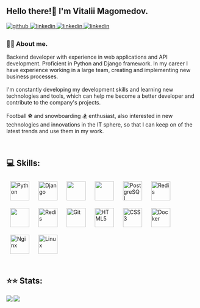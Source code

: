 ## Hello there!👋 I'm Vitalii Magomedov.
  

<a href="https://github.com/vitalikmag" target="_blank">
<img src=https://img.shields.io/badge/github-%2324292e.svg?&style=for-the-badge&logo=github&logoColor=white alt=github style="margin-bottom: 5px;" />
</a>
<a href="https://linkedin.com/in/vitalymag" target="_blank">
<img src=https://img.shields.io/badge/linkedin-%231E77B5.svg?&style=for-the-badge&logo=linkedin&logoColor=white alt=linkedin style="margin-bottom: 5px;" />
</a>
<a href="https://t.me/vitalikmag" target="_blank">
<img src=https://img.shields.io/badge/-Telegram-0088cc?style=for-the-badge&logo=Telegram&logoColor=white alt=linkedin style="margin-bottom: 5px;" />
</a>
<a href="mailto:vitalikmag28@gmail.com" target="_blank">
<img src=https://img.shields.io/badge/-Gmail-0088cc?style=for-the-badge&logo=Gmail&logoColor=white alt=linkedin style="margin-bottom: 5px;" />
</a>

  
### 💁‍♂️ About me.  
  Backend developer with experience in web applications and API development.
Proficient in Python and Django framework. In my career I have experience working in a
large team, creating and implementing new business processes.
<br/>  
  I'm constantly developing my development skills and learning new technologies and
tools, which can help me become a better developer and contribute to the company's
projects.
<br/>  
  Football ⚽ and snowboarding 🏂 enthusiast, also interested in new technologies and
innovations in the IT sphere, so that I can keep on of the latest trends and use them in
my work.  
  
<br/>  

## 💻 Skills:
<div align="left">  
<a href="https://www.python.org/" target="_blank"><img style="margin: 10px" src="https://profilinator.rishav.dev/skills-assets/python-original.svg" alt="Python" height="50" /></a>
<a href="https://www.djangoproject.com/" target="_blank"><img style="margin: 10px" src="https://profilinator.rishav.dev/skills-assets/django-original.svg" alt="Django" height="50" /></a>
<a href="https://www.django-rest-framework.org/" target="_blank"><img style="margin: 10px" src="https://www.egehangundogdu.com/stupheem/2019/07/restapi.png" height="50" /></a>
<a href="https://en.wikipedia.org/wiki/SQL" target="_blank"><img style="margin: 10px" src="https://c1.klipartz.com/pngpicture/768/498/sticker-png-sql-server-logo-data-database-microsoft-azure-sql-database-programming-language-table-database-transaction-microsoft-sql-server-thumbnail.png" height="50" /></a>  
<a href="https://www.postgresql.org/" target="_blank"><img style="margin: 10px" src="https://profilinator.rishav.dev/skills-assets/postgresql-original-wordmark.svg" alt="PostgreSQL" height="50" /></a>  
<a href="https://redis.io/" target="_blank"><img style="margin: 10px" src="https://profilinator.rishav.dev/skills-assets/redis-original-wordmark.svg" alt="Redis" height="50" /></a>
<a href="https://docs.celeryq.dev/en/stable/" target="_blank"><img style="margin: 10px" src="https://img.stackshare.io/service/1075/celery.png" height="50" /></a>
<a href="https://docs.aiogram.dev/en/latest/#" target="_blank"><img style="margin: 10px" src="https://docs.aiogram.dev/en/latest/_static/logo.png" alt="Redis" height="50" /></a>
<a href="https://github.com/" target="_blank"><img style="margin: 10px" src="https://profilinator.rishav.dev/skills-assets/git-scm-icon.svg" alt="Git" height="50" /></a>  
<a href="https://en.wikipedia.org/wiki/HTML5" target="_blank"><img style="margin: 10px" src="https://profilinator.rishav.dev/skills-assets/html5-original-wordmark.svg" alt="HTML5" height="50" /></a>  
<a href="https://www.w3schools.com/css/" target="_blank"><img style="margin: 10px" src="https://profilinator.rishav.dev/skills-assets/css3-original-wordmark.svg" alt="CSS3" height="50" /></a>  
<a href="https://www.docker.com/" target="_blank"><img style="margin: 10px" src="https://profilinator.rishav.dev/skills-assets/docker-original-wordmark.svg" alt="Docker" height="50" /></a>  
<a href="https://www.nginx.com/" target="_blank"><img style="margin: 10px" src="https://profilinator.rishav.dev/skills-assets/nginx-original.svg" alt="Nginx" height="50" /></a>  
<a href="https://www.linux.org/" target="_blank"><img style="margin: 10px" src="https://profilinator.rishav.dev/skills-assets/linux-original.svg" alt="Linux" height="50" /></a>  
</div>  

<br/>  

## ⭐⭐ Stats:
<img src="https://github-readme-stats.vercel.app/api/top-langs/?username=vitalikmag&hide_border=true&layout=compact&theme=vision-friendly-dark" align="left" />
<img src="https://www.codewars.com/users/vitalikmag/badges/large" align="left" />






